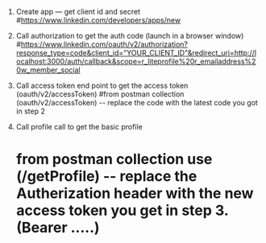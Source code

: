1. Create app — get client id and secret
    #https://www.linkedin.com/developers/apps/new
2. Call authorization to get the auth code (launch in a browser window)
    #https://www.linkedin.com/oauth/v2/authorization?response_type=code&client_id="YOUR_CLIENT_ID"&redirect_uri=http://localhost:3000/auth/callback&scope=r_liteprofile%20r_emailaddress%20w_member_social

3. Call access token end point to get the access token (oauth/v2/accessToken)
    #from postman collection (oauth/v2/accessToken) -- replace the code with the latest code you got in step 2

4. Call profile call to get the basic profile
    # from postman collection use (/getProfile) -- replace the Autherization header with the new access token you get in step 3. (Bearer .....)